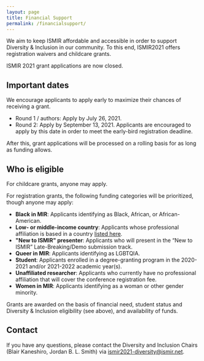 ```yaml
---
layout: page
title: Financial Support
permalink: /financialsupport/
---
```


We aim to keep ISMIR affordable and accessible in order to support Diversity & Inclusion in our community. To this end, ISMIR2021 offers registration waivers and childcare grants.

ISMIR 2021 grant applications are now closed.

## Important dates

We encourage applicants to apply early to maximize their chances of receiving a grant.

- Round 1 / authors: Apply by July 26, 2021.
- Round 2: Apply by September 13, 2021. Applicants are encouraged to apply by this date in order to meet the early-bird registration deadline.

After this, grant applications will be processed on a rolling basis for as long as funding allows.


## Who is eligible

For childcare grants, anyone may apply.

For registration grants, the following funding categories will be prioritized, though anyone may apply:

- **Black in MIR**: Applicants identifying as Black, African, or African-American.
- **Low- or middle-income country**: Applicants whose professional affiliation is based in a country [listed here](https://docs.google.com/document/d/1vh_VqzPD2e3ybw_VEmcI4kkPZix-rcfIZxwegfpg50A/edit).
- **"New to ISMIR" presenter**: Applicants who will present in the “New to ISMIR” Late-Breaking/Demo submission track.
- **Queer in MIR**: Applicants identifying as LGBTQIA.
- **Student**: Applicants enrolled in a degree-granting program in the 2020-2021 and/or 2021-2022 academic year(s).
- **Unaffiliated researcher**: Applicants who currently have no professional affiliation that will cover the conference registration fee.
- **Women in MIR**: Applicants identifying as a woman or other gender minority.

Grants are awarded on the basis of financial need, student status and Diversity & Inclusion eligibility (see above), and availability of funds.

## Contact

If you have any questions, please contact the Diversity and Inclusion Chairs (Blair Kaneshiro, Jordan B. L. Smith) via [ismir2021-diversity@ismir.net](mailto:ismir2021-diversity@ismir.net).
